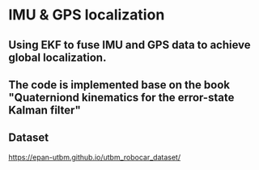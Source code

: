 # IMU & GPS localization
## Using EKF to fuse IMU and GPS data to achieve global localization.
## The code is implemented base on the book "Quaterniond kinematics for the error-state Kalman filter"

## Dataset
https://epan-utbm.github.io/utbm_robocar_dataset/

